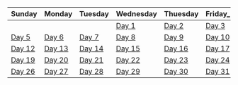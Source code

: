 | Sunday | Monday | Tuesday | Wednesday | Thuesday | Friday_ | Saturday|
| ---- | ---- | ---- | ---- | ---- | ---- | ---- | 
| | | | [Day 1](./maximum-score-after-splitting-a-string.cpp) | [Day 2](./count-vowel-strings-in-ranges.cpp) | [Day 3](./number-of-ways-to-split-array.cpp) | [Day 4](./unique-length-3-palindromic-subsequences.cpp) |
| [Day 5](./shifting-letters-ii.cpp) | [Day 6](./minimum-number-of-operations-to-move-all-balls-to-each-box.cpp) | [Day 7](./string-matching-in-an-array.cpp) | [Day 8](./count-prefix-and-suffix-pairs-i.cpp) | [Day 9](./counting-words-with-a-given-prefix.cpp) | [Day 10](./word-subsets.cpp) | [Day 11](./construct-k-palindrome-strings.cpp)|
| [Day 12](./check-if-a-parentheses-string-can-be-valid.cpp) |  [Day 13](./minimum-length-of-string-after-operations.cpp) | [Day 14](./find-the-prefix-common-array-of-two-arrays.cpp) | [Day 15](./minimize-xor.cpp) | [Day 16](./bitwise-xor-of-all-pairings.cpp) | [Day 17](./neighboring-bitwise-xor.cpp) | [Day 18](./minimum-cost-to-make-at-least-one-valid-path-in-a-grid.cpp) |
| [Day 19](./trapping-rain-water-ii.cpp) | [Day 20](./first-completely-painted-row-or-column.cpp) | [Day 21](./grid-game.cpp) | [Day 22](./map-of-highest-peak.cpp) | [Day 23](./count-servers-that-communicate.cpp) | [Day 24](./find-eventual-safe-states.cpp) | [Day 25](./make-lexicographically-smallest-array-by-swapping-elements.cpp)|
| [Day 26](./maximum-employees-to-be-invited-to-a-meeting.cpp) | [Day 27](./course-schedule-iv.cpp) | [Day 28](./maximum-number-of-fish-in-a-grid.cpp) | [Day 29](./redundant-connection.cpp) | [Day 30](./divide-nodes-into-the-maximum-number-of-groups.cpp) | [Day 31](./making-a-large-island.cpp) |
